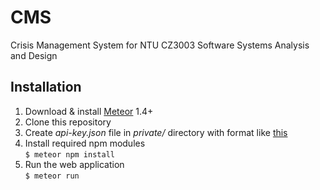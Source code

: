 # CMS
Crisis Management System for NTU CZ3003 Software Systems Analysis and Design

## Installation
1. Download & install [Meteor](https://www.meteor.com/) 1.4+
2. Clone this repository
3. Create <em>api-key.json</em> file in <em>private/</em> directory with format like [this](https://gist.github.com/felixputera/6fc7c9babd064547d87e4e1a43dff196)
4. Install required npm modules </br> `$ meteor npm install` </br>
5. Run the web application </br> `$ meteor run`
